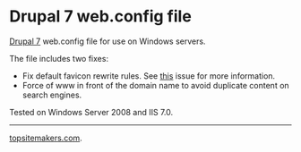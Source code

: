 # Drupal 7 web.config file

[Drupal 7](http://drupal.org/) web.config file for use on Windows servers.

The file includes two fixes:

- Fix default favicon rewrite rules. See [this](http://drupal.org/node/1041580) issue for more information.
- Force of www in front of the domain name to avoid duplicate content on search engines.

Tested on Windows Server 2008 and IIS 7.0.

<hr>

[topsitemakers.com](http://www.topsitemakers.com).
